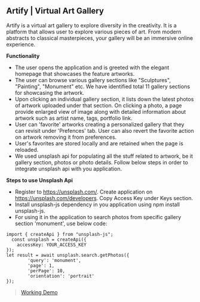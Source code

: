 ## Artify | Virtual Art Gallery

Artify is a virtual art gallery to explore diversity in the creativity. It is a platform that allows user to explore various pieces of art. From modern abstracts to classical masterpieces, your gallery will be an immersive online experience.

**Functionality**

- The user opens the application and is greeted with the elegant homepage that showcases the feature artworks.
- The user can browse various gallery sections like "Sculptures", "Painting", "Monument" etc. We have identified total 11 gallery sections for showcasing the artwork.
- Upon clicking an individual gallery section, it lists down the latest photos of artwork uploaded under that section. On clicking a photo, a page provide enlarged view of image along with detailed information about artwork such as artist name, tags, portfolio link.
- User can 'favorite'  artworks creating a personalized gallery that they can revisit under 'Prefences' tab. User can also revert the favorite action on artwork removing it from preferences.
- User's favorites are stored locally and are retained when the page is reloaded.
- We used unsplash api for populating all the stuff related to artwork, be it gallery section, photos or photo details. Follow below steps in order to integrate unsplash api with you application.

**Steps to use Unsplash Api**
- Register to https://unsplash.com/. Create application on https://unsplash.com/developers. Copy Access Key under Keys section.
- Install unsplash-js dependency in you application using npm install unsplash-js.
- For using it in the application to search photos from specific gallery section 'monument', use below code:
```
import { createApi } from "unsplash-js";    
  const unsplash = createApi({
    accessKey: YOUR_ACCESS_KEY
});
let result = await unsplash.search.getPhotos({
        'query': 'monument',
        'page': 1,
        'perPage': 10,
        'orientation': 'portrait'
});
``````
> [Working Demo](https://artify-gallery.onrender.com/)
